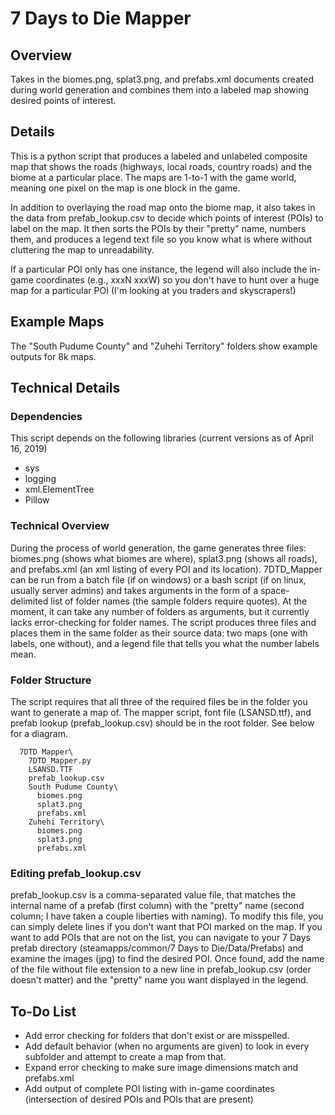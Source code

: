 # 7 Days to Die Mapper
## Overview
Takes in the biomes.png, splat3.png, and prefabs.xml documents created during world generation and combines them into a labeled map showing desired points of interest.

## Details
This is a python script that produces a labeled and unlabeled composite map that shows the roads (highways, local roads, country roads) and the biome at a particular place. The maps are 1-to-1 with the game world, meaning one pixel on the map is one block in the game. 

In addition to overlaying the road map onto the biome map, it also takes in the data from prefab_lookup.csv to decide which points of interest (POIs) to label on the map. It then sorts the POIs by their "pretty" name, numbers them, and produces a legend text file so you know what is where without cluttering the map to unreadability.

If a particular POI only has one instance, the legend will also include the in-game coordinates (e.g., xxxN xxxW) so you don't have to hunt over a huge map for a particular POI (I'm looking at you traders and skyscrapers!)

## Example Maps
The "South Pudume County" and "Zuhehi Territory" folders show example outputs for 8k maps.

## Technical Details
### Dependencies
This script depends on the following libraries (current versions as of April 16, 2019)
* sys
* logging
* xml.ElementTree
* Pillow 
### Technical Overview
During the process of world generation, the game generates three files: biomes.png (shows what biomes are where), splat3.png (shows all roads), and prefabs.xml (an xml listing of every POI and its location). 7DTD_Mapper can be run from a batch file (if on windows) or a bash script (if on linux, usually server admins) and takes arguments in the form of a space-delimited list of folder names (the sample folders require quotes). At the moment, it can take any number of folders as arguments, but it currently lacks error-checking for folder names. The script produces three files and places them in the same folder as their source data: two maps (one with labels, one without), and a legend file that tells you what the number labels mean.

### Folder Structure
The script requires that all three of the required files be in the folder you want to generate a map of. The mapper script, font file (LSANSD.ttf), and prefab lookup (prefab_lookup.csv) should be in the root folder. See below for a diagram.
```
  7DTD Mapper\
    7DTD_Mapper.py
    LSANSD.TTF
    prefab_lookup.csv
    South Pudume County\
      biomes.png
      splat3.png
      prefabs.xml
    Zuhehi Territory\
      biomes.png
      splat3.png
      prefabs.xml
```
### Editing prefab_lookup.csv
prefab_lookup.csv is a comma-separated value file, that matches the internal name of a prefab (first column) with the "pretty" name (second column; I have taken a couple liberties with naming). To modify this file, you can simply delete lines if you don't want that POI marked on the map. If you want to add POIs that are not on the list, you can navigate to your 7 Days prefab directory (steamapps/common/7 Days to Die/Data/Prefabs) and examine the images (jpg) to find the desired POI. Once found, add the name of the file without file extension to a new line in prefab_lookup.csv (order doesn't matter) and the "pretty" name you want displayed in the legend.

## To-Do List
* Add error checking for folders that don't exist or are misspelled.
* Add default behavior (when no arguments are given) to look in every subfolder and attempt to create a map from that.
* Expand error checking to make sure image dimensions match and prefabs.xml
* Add output of complete POI listing with in-game coordinates (intersection of desired POIs and POIs that are present)

